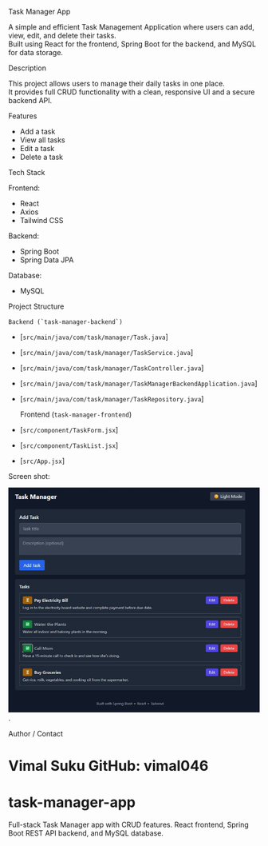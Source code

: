 Task Manager App

A simple and efficient  Task Management Application  where users can  add, view, edit, and delete  their tasks.  
Built using  React  for the frontend,  Spring Boot  for the backend, and  MySQL  for data storage.

Description

This project allows users to manage their daily tasks in one place.  
It provides full  CRUD  functionality with a clean, responsive UI and a secure backend API.

Features

-  Add a task
-  View all tasks
-  Edit a task
-  Delete a task

Tech Stack

 Frontend: 
- React
- Axios
- Tailwind CSS

 Backend: 
- Spring Boot
- Spring Data JPA

 Database: 
- MySQL

Project Structure

    Backend (`task-manager-backend`)
- [`src/main/java/com/task/manager/Task.java`]  
- [`src/main/java/com/task/manager/TaskService.java`]  
- [`src/main/java/com/task/manager/TaskController.java`]  
- [`src/main/java/com/task/manager/TaskManagerBackendApplication.java`]  
- [`src/main/java/com/task/manager/TaskRepository.java`]  

    Frontend (`task-manager-frontend`)
- [`src/component/TaskForm.jsx`]  
- [`src/component/TaskList.jsx`]  
- [`src/App.jsx`]  


Screen shot:

 ![Image Alt](https://github.com/vimal046/task-manager-app/blob/main/task%20manager%20project%20screen-shot.jpg?raw=true).
 
Author / Contact

Vimal Suku
GitHub: vimal046
=======
# task-manager-app
Full-stack Task Manager app with CRUD features. React frontend, Spring Boot REST API backend, and MySQL database.
